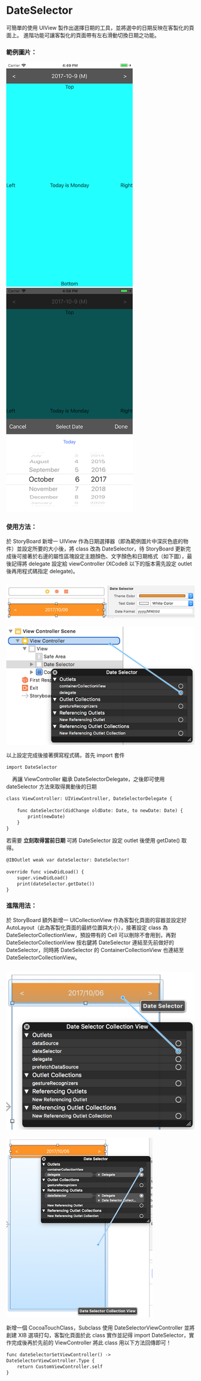 # DateSelector

可簡單的使用 UIView 製作出選擇日期的工具，並將選中的日期反映在客製化的頁面上。
進階功能可讓客製化的頁面帶有左右滑動切換日期之功能。

### 範例圖片：

![image](https://github.com/jexwang/DateSelector/blob/master/DemoImage/DateSelectorDemo1.png?raw=true)
![image](https://github.com/jexwang/DateSelector/blob/master/DemoImage/DateSelectorDemo2.png?raw=true)

### 使用方法：

於 StoryBoard 新增一 UIView 作為日期選擇器（即為範例圖片中深灰色底的物件）並設定所要的大小後，將 class 改為 DateSelector，待 StoryBoard 更新完成後可接著於右邊的屬性區塊設定主題顏色、文字顏色和日期格式（如下圖），最後記得將 delegate 設定給 viewController (XCode8 以下的版本需先設定 outlet 後再用程式碼指定 delegate)。

![image](https://github.com/jexwang/DateSelector/blob/master/DemoImage/DateSelectorDemo3.png?raw=true)
-
![image](https://github.com/jexwang/DateSelector/blob/master/DemoImage/DateSelectorDemo4.png?raw=true)

以上設定完成後接著撰寫程式碼，首先 import 套件

    import DateSelector
    
再讓 ViewController 繼承 DateSelectorDelegate，之後即可使用 dateSelector 方法來取得異動後的日期

    class ViewController: UIViewController, DateSelectorDelegate {
    
        func dateSelector(didChange oldDate: Date, to newDate: Date) {
            print(newDate)
        }
    }
    
若需要 **立刻取得當前日期** 可將 DateSelector 設定 outlet 後使用 getDate() 取得。

    @IBOutlet weak var dateSelector: DateSelector!
    
    override func viewDidLoad() {
        super.viewDidLoad()
        print(dateSelector.getDate())
    }

### 進階用法：

於 StoryBoard 額外新增一 UICollectionView 作為客製化頁面的容器並設定好 AutoLayout（此為客製化頁面的最終位置與大小），接著設定 class 為 DateSelectorCollectionView，預設帶有的 Cell 可以刪除不會用到，再對 DateSelectorCollectionView 按右鍵將 DateSelector 連結至先前做好的 DateSelector，同時將 DateSelector 的 ContainerCollectionView 也連結至 DateSelectorCollectionView。

![image](https://github.com/jexwang/DateSelector/blob/master/DemoImage/DateSelectorDemo5.png?raw=true)
-
![image](https://github.com/jexwang/DateSelector/blob/master/DemoImage/DateSelectorDemo6.png?raw=true)

新增一個 CocoaTouchClass，Subclass 使用 DateSelectorViewController 並將創建 XIB 選項打勾，客製化頁面於此 class 實作並記得 import DateSelector，實作完成後再於先前的 ViewController 將此 class 用以下方法回傳即可！

    func dateSelectorSetViewController() -> DateSelectorViewController.Type {
        return CustomViewController.self
    }
